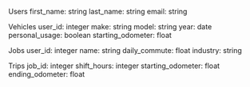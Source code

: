   Users
  first_name: string
  last_name: string
  email: string

Vehicles
  user_id: integer
  make: string
  model: string
  year: date
  personal_usage: boolean
  starting_odometer: float

Jobs
  user_id: integer
  name: string
  daily_commute: float
  industry: string

Trips
  job_id: integer
  shift_hours: integer
  starting_odometer: float
  ending_odometer: float
